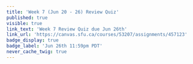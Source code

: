 ```yaml
---
title: 'Week 7 (Jun 20 - 26) Review Quiz'
published: true
visible: true
link_text: 'Week 7 Review Quiz due Jun 26th'
link_url: 'https://canvas.sfu.ca/courses/53207/assignments/457123'
badge_display: true
badge_label: 'Jun 26th 11:59pm PDT'
never_cache_twig: true
---
```

